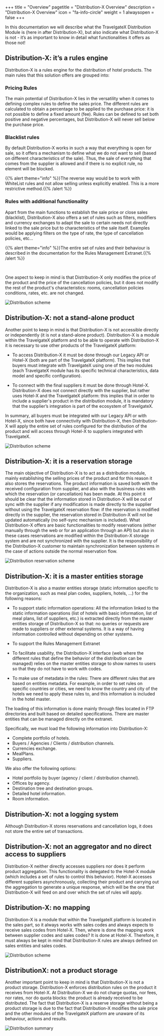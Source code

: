 +++
title = "Overview"
pagetitle = "Distribution-X Overview"
description = "Distribution-X Overview"
icon = "fa-info-circle"
weight = 1
alwaysopen = false
+++

In this documentation we will describe what the TravelgateX Distribution Module is (here in after Distribution-X), but also indicate what Distribution-X is not - it’s as important to know in detail what functionalities it offers as those not!

## Distribution-X: it’s a rules engine

Distribution-X is a rules engine for the distribution of hotel products. The main rules that this solution offers are grouped into:

### Pricing Rules

The main potential of Distribution-X lies in the versatility when it comes to defining complex rules to define the sales price. The different rules are calculated to obtain a percentage to be applied to the purchase price: it is not possible to define a fixed amount (fee). Rules can be defined to set both positive and negative percentages, but Distribution-X will never sell below the purchase price.

### Blacklist rules

By default Distribution-X works in such a way that everything is open for sale, so it offers a mechanism to define what we do not want to sell (based on different characteristics of the sale). Thus, the sale of everything that comes from the supplier is allowed and if there is no explicit rule, no element will be blocked.

{{% alert theme="info" %}}The reverse way would be to work with WhiteList rules and not allow selling unless explicitly enabled. This is a more restrictive method.{{% /alert %}}

### Rules with additional functionality

Apart from the main functions to establish the sale price or close sales (blacklist), Distribution-X also offers a set of rules such as filters, modifiers and currency exchanges to adapt the sale to certain needs not directly linked to the sale price but to characteristics of the sale itself. Examples would be applying filters on the type of rate, the type of cancellation policies, etc...

{{% alert theme="info" %}}The entire set of rules and their behaviour is described in the documentation for the Rules Management Extranet.{{% /alert %}}

</br>

One aspect to keep in mind is that Distribution-X only modifies the price of the product and the price of the cancellation policies, but it does not modify the rest of the product's characteristics: rooms, cancellation policies conditions, rates, etc. are not changed.

![Distribution scheme](./../images/distribution_scheme.png "Distribution scheme")


## Distribution-X: not a stand-alone product

Another point to keep in mind is that Distribution-X is not accessible directly or independently (it is not a stand-alone product). Distribution-X is a module within the TravelgateX platform and to be able to operate with Distribution-X it is necessary to use other products of the TravelgateX platform:


* To access Distribution-X it must be done through our Legacy API or Hotel-X (both are part of the TravelgateX platform). This implies that buyers must integrate with TravelgateX using one of the two modules (each TravelgateX module has its specific technical characteristics, data model and specific configuration).

* To connect with the final suppliers it must be done through Hotel-X. Distribution-X does not connect directly with the supplier, but rather uses Hotel-X and the TravelgateX platform: this implies that in order to include a supplier's product in the distribution module, it is mandatory that the supplier’s integration is part of the ecosystem of TravelgateX.

In summary, all buyers must be integrated with our Legacy API or with Hotel-X, since both have connectivity with Distribution-X, then Distribution-X will apply the entire set of rules configured for the distribution of the product and will access through Hotel-X to suppliers integrated with TravelgateX.

![Distribution scheme](./../images/distribution_scheme2.png "Distribution scheme")


## Distribution-X: it is a reservation storage

The main objective of Distribution-X is to act as a distribution module, mainly establishing the selling prices of the product and for this reason it also stores the reservations. The product information is saved both with the received configuration from supplier, and also with the business rules with which the reservation (or cancellation) has been made. At this point it should be clear that the information stored in Distribution-X will be out of sync with the supplier if any modification is made directly to the supplier without using the TravelgateX reservation flow: if the reservation is modified directly in the supplier, the reservation stored in Distribution-X will not be updated automatically (no self-sync mechanism is included). What Distribution-X offers are basic functionalities to modify reservations (either manually through the web or for an application through an API) but also in these cases reservations are modified within the Distribution-X storage system and are not synchronized with the supplier. It is the responsibility of the Distribution-X customer to maintain synchronization between systems in the case of actions outside the normal reservation flow.

![Distribution reservation scheme](./../images/distribution_scheme_reservation.png "Distribution reservation scheme")


## Distribution-X:  it is a master entities storage

Distribution-X is also a master entities storage (static information specific to the organization, such as meal plan codes, suppliers, hotels, ...) for the following reasons:

* To support static information operations: All the information linked to the static information operations (list of hotels with basic information, list of meal plans, list of suppliers, etc.) is extracted directly from the master entities storage of Distribution-X so that: no queries or requests are made to suppliers or other external systems. It is a way of having information controlled without depending on other systems.

* To support the Rules Management Extranet

* To facilitate usability, the Distribution-X interface (web where the different rules that define the behavior of the distribution can be managed) relies on the master entities storage to show names to users so that they do not have to work with codes.

* To make use of metadata in the rules: There are different rules that are based on entities metadata. For example, in order to set  rules on specific countries or cities, we need to know the country and city of the hotels we need to apply these rules to, and this information is included in the hotel master.

The loading of this information is done mainly through files located in FTP directories and built based on detailed specifications. There are master entities that can be managed directly on the extranet.

Specifically, we must load the following information into Distribution-X:

* Complete portfolio of hotels.
* Buyers / Agencies / Clients / distribution channels.
* Currencies exchange.
* MealPlans.
* Suppliers.

We also offer the following options:

* Hotel portfolio by buyer (agency / client / distribution channel).
* Offices by agency.
* Destination tree and destination groups.
* Detailed hotel information.
* Room information.


## Distribution-X: not a logging system

Although Distribution-X stores reservations and cancellation logs, it does not store the entire set of transactions. 


## Distribution-X: not an aggregator and no direct access to suppliers

Distribution-X neither directly accesses suppliers nor does it perform product aggregation. This functionality is delegated to the Hotel-X module (which includes a set of rules to control this behavior). Hotel-X accesses different suppliers asynchronously, collecting their product and carrying out the aggregation to generate a unique response, which will be the one that Distribution-X will feed on and over which the set of rules will apply.


## Distribution-X: no mapping

Distribution-X is a module that within the TravelgateX platform is located in the sales part, so it always works with sales codes and always expects to receive sales codes from Hotel-X. Then, where is done the mapping work between supplier codes and sales codes? It is done at Hotel-X. Therefore, it must always be kept in mind that Distribution-X rules are always defined on sales entities and sales codes.

![Distribution scheme](./../images/distribution_scheme_mapping.png "Distribution scheme")


## DistributionX: not a product storage

Another important point to keep in mind is that Distribution-X is not a product storage. Distribution-X enforces distribution rules on the product it receives from Hotel-X. At Distribution-X we do not charge quotas, nor fees, nor rates, nor do quota blocks: the product is already received to be distributed. The fact that Distribution-X is a reserve storage without being a product storage is due to the fact that Distribution-X modifies the sale price and the other modules of the TravelgateX platform are unaware of its behaviour, actions and results.

![Distribution summary](./../images/distribution_summary.png "Distribution summary")
